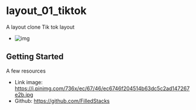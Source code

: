 # layout_01_tiktok

A layout clone Tik tok layout

- ![img](https://imgur.com/jiyhw19)

## Getting Started

A few resources

- Link image: https://i.pinimg.com/736x/ec/67/46/ec6746f204514b63dc5c2ad147267e2b.jpg
- Github: https://github.com/FilledStacks
